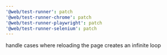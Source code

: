 ```yaml
---
'@web/test-runner': patch
'@web/test-runner-chrome': patch
'@web/test-runner-playwright': patch
'@web/test-runner-selenium': patch
---
```


handle cases where reloading the page creates an infinite loop
